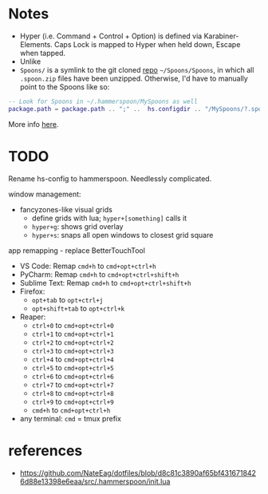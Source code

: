 # Notes

- Hyper (i.e. Command + Control + Option) is defined via Karabiner-Elements. Caps Lock is mapped to Hyper when held down, Escape when tapped.
- Unlike 
- `Spoons/` is a symlink to the git cloned [repo](https://github.com/Hammerspoon/Spoons) `~/Spoons/Spoons`, in which all `.spoon.zip` files have been unzipped. Otherwise, I'd have to manually point to the Spoons like so:

``` lua
-- Look for Spoons in ~/.hammerspoon/MySpoons as well
package.path = package.path .. ";" ..  hs.configdir .. "/MySpoons/?.spoon/init.lua"
```

More info [here](https://github.com/Hammerspoon/hammerspoon/blob/master/SPOONS.md#loading-a-spoon).

# TODO

Rename hs-config to hammerspoon. Needlessly complicated.

window management:
- fancyzones-like visual grids
    - define grids with lua; `hyper+[something]` calls it
    - `hyper+g`: shows grid overlay
    - `hyper+s`: snaps all open windows to closest grid square

app remapping - replace BetterTouchTool
- VS Code: Remap `cmd+h` to `cmd+opt+ctrl+h`
- PyCharm: Remap `cmd+h` to `cmd+opt+ctrl+shift+h`
- Sublime Text: Remap `cmd+h` to `cmd+opt+ctrl+shift+h`
- Firefox: 
    - `opt+tab` to `opt+ctrl+j`
    - `opt+shift+tab` to `opt+ctrl+k`
- Reaper:
    - `ctrl+0` to `cmd+opt+ctrl+0`
    - `ctrl+1` to `cmd+opt+ctrl+1`
    - `ctrl+2` to `cmd+opt+ctrl+2`
    - `ctrl+3` to `cmd+opt+ctrl+3`
    - `ctrl+4` to `cmd+opt+ctrl+4`
    - `ctrl+5` to `cmd+opt+ctrl+5`
    - `ctrl+6` to `cmd+opt+ctrl+6`
    - `ctrl+7` to `cmd+opt+ctrl+7`
    - `ctrl+8` to `cmd+opt+ctrl+8`
    - `ctrl+9` to `cmd+opt+ctrl+9`
    - `cmd+h` to `cmd+opt+ctrl+h`
- any terminal: `cmd` = tmux prefix

# references
- https://github.com/NateEag/dotfiles/blob/d8c81c3890af65bf4316718426d88e13398e6eaa/src/.hammerspoon/init.lua
